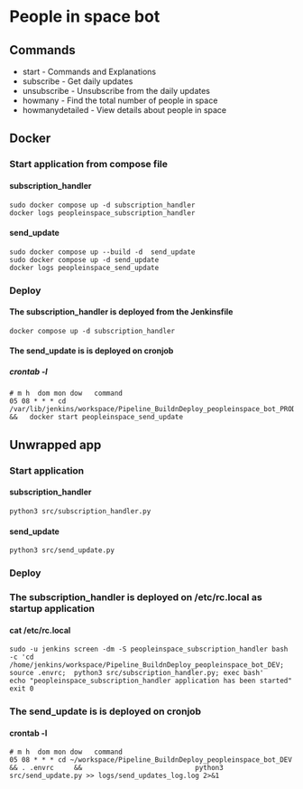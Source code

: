 # People in space bot



## Commands
* start - Commands and Explanations
* subscribe - Get daily updates
* unsubscribe - Unsubscribe from the daily updates
* howmany - Find the total number of people in space
* howmanydetailed - View details about people in space



## Docker

### Start application from compose file
#### subscription_handler
```
sudo docker compose up -d subscription_handler
docker logs peopleinspace_subscription_handler
```
#### send_update
```
sudo docker compose up --build -d  send_update
sudo docker compose up -d send_update
docker logs peopleinspace_send_update
```
### Deploy
#### The subscription_handler is deployed from the Jenkinsfile
```docker compose up -d subscription_handler```

#### The send_update is is deployed on cronjob
##### crontab -l
```
# m h  dom mon dow   command
05 08 * * * cd /var/lib/jenkins/workspace/Pipeline_BuildnDeploy_peopleinspace_bot_PROD    &&   docker start peopleinspace_send_update
```





## Unwrapped app
### Start application
#### subscription_handler
```python3 src/subscription_handler.py```
#### send_update
```python3 src/send_update.py```

### Deploy

### The subscription_handler is deployed on /etc/rc.local  as startup application
####  cat /etc/rc.local
```
sudo -u jenkins screen -dm -S peopleinspace_subscription_handler bash -c 'cd /home/jenkins/workspace/Pipeline_BuildnDeploy_peopleinspace_bot_DEV; source .envrc;  python3 src/subscription_handler.py; exec bash'
echo "peopleinspace_subscription_handler application has been started"
exit 0
```

### The send_update is is deployed on cronjob
#### crontab -l
```
# m h  dom mon dow   command
05 08 * * * cd ~/workspace/Pipeline_BuildnDeploy_peopleinspace_bot_DEV      && . .envrc     &&                            python3 src/send_update.py >> logs/send_updates_log.log 2>&1
```
